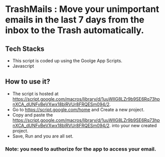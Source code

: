 # TrashMails : Move your unimportant emails in the last 7 days from the inbox to the Trash automatically.

## Tech Stacks

- This script is coded up using the Goolge App Scripts.
- Javascript

## How to use it?

- The script is hosted at https://script.google.com/macros/library/d/1uuWllG8LZr9b9SE6Rq73hpnXCA_dUNFvBeVXwx18blRVUr8FRQESm094/2.
- Go to https://script.google.com/home and Create a new project.
- Copy and paste the https://script.google.com/macros/library/d/1uuWllG8LZr9b9SE6Rq73hpnXCA_dUNFvBeVXwx18blRVUr8FRQESm094/2. into your new created project.
- Save, Run and you are all set.

### Note: you need to authorize for the app to access your email.


